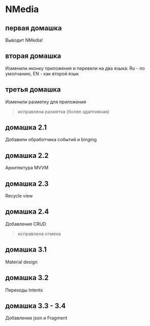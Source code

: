 # NMedia
## первая домашка
Выводит NMedia!

## вторая домашка
Изменили иконку приложения и перевели на два языка: Ru - по умолчанию, EN - как второй язык

## третья домашка
Изменили разметку для приложения

> исправлена разметка (более адаптивная)

## домашка 2.1
Добавили обработчика событий и binging

## домашка 2.2
Архитектура MVVM

## домашка 2.3
Recycle view

## домашка 2.4
Добавление CRUD
> исправлена отмена

## домашка 3.1
Material design

## домашка 3.2
Переходы Intents

## домашка 3.3 - 3.4
Добавление json и Fragment
